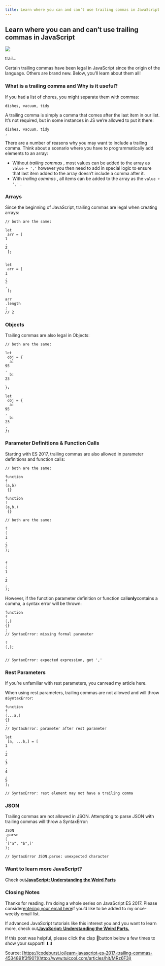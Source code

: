 ```yaml
---
title: Learn where you can and can’t use trailing commas in JavaScript
---
```


## Learn where you can and can’t use trailing commas in JavaScript

![](http://img1.tuicool.com/ZnuYRv2.jpg!web)

trail…

Certain trailing commas have been legal in JavaScript since the origin of the language. Others are brand new. Below, you’ll learn about them all!

### What is a trailing comma and Why is it useful?

If you had a list of chores, you might separate them with commas:

```
dishes, vacuum, tidy
```

A trailing comma is simply a comma that comes after the last item in our list. It’s not required, but in some instances in JS we’re allowed to put it there:

```
dishes, vacuum, tidy
,
```

There are a number of reasons why you may want to include a trailing comma. Think about a scenario where you have to programmatically add elements to an array:

* Without
  _trailing commas_
  , most values can be added to the array as
  `value + ','`
  however you then need to add in special logic to ensure that last item added to the array doesn’t include a comma after it.
* With
  _trailing commas_
  , all items can be added to the array as the
  `value + ','`
  .

### Arrays

Since the beginning of JavaScript, trailing commas are legal when creating arrays:

```
// both are the same:
```

```
let
 arr = [ 
1
, 
2
 ];


let
 arr = [ 
1
, 
2
,
 ];
```

```
arr
.length
; 
// 2
```

### Objects

Trailing commas are also legal in Objects:

```
// both are the same:
```

```
let
 obj = { 
  a: 
95
, 
  b: 
23

};
```

```
let
 obj = { 
  a: 
95
, 
  b: 
23
,
};
```

### Parameter Definitions & Function Calls

Starting with ES 2017, trailing commas are also allowed in parameter definitions and function calls:

```
// both are the same:
```

```
function
f
(a,b)
 {}

function
f
(a,b,)
 {}
```

```
// both are the same:
```

```
f
(
1
,
2
);


f
(
1
,
2
,
);
```

However, if the function parameter definition or function call**only**contains a comma, a syntax error will be thrown:

```
function
f
(,)
{}
;
// SyntaxError: missing formal parameter
```

```
f
(,);


// SyntaxError: expected expression, got ','
```

### Rest Parameters

If you’re unfamiliar with rest parameters, you canread my article here.

When using rest parameters, trailing commas are not allowed and will throw a`SyntaxError`:

```
function
f
(...a,)
{}
;
// SyntaxError: parameter after rest parameter
```

```
let
 [a, ...b,] = [
1
, 
2
, 
3
, 
4
, 
5
];

// SyntaxError: rest element may not have a trailing comma
```

### JSON

Trailing commas are not allowed in JSON. Attempting to parse JSON with trailing commas will throw a SyntaxError:

```
JSON
.parse
(
'["a", "b",]'
);

// SyntaxError JSON.parse: unexpected character
```

### Want to learn more JavaScript?

Check out[**JavaScript: Understanding the Weird Parts**](https://codeburst.io/javascript-understanding-the-weird-parts-d1d0e7061ebf)

### Closing Notes

Thanks for reading. I’m doing a whole series on JavaScript ES 2017. Please consider[entering your email here](https://docs.google.com/forms/d/e/1FAIpQLSeQYYmBCBfJF9MXFmRJ7hnwyXvMwyCtHC5wxVDh5Cq--VT6Fg/viewform)if you’d like to be added to my once-weekly email list.

If advanced JavaScript tutorials like this interest you and you want to learn more, check out[**JavaScript: Understanding the Weird Parts.**](https://codeburst.io/javascript-understanding-the-weird-parts-d1d0e7061ebf)

If this post was helpful, please click the clap :clap:button below a few times to show your support! ⬇⬇



Source: [https://codeburst.io/learn-javascript-es-2017-trailing-commas-4534891f3f90?](http://www.tuicool.com/articles/hit/MRz6F3i)


